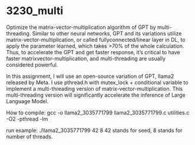 # 3230_multi

Optimize the matrix-vector-multiplication algorithm of GPT by multi-threading. Similar to other neural networks, GPT and its variations utilize matrix-vector-multiplication, or called fullyconnected/linear layer in DL, to apply the parameter learned, which takes >70% of the whole calculation. Thus, to accelerate the GPT and get faster response, it’s critical to have faster matrixvector-multiplication, and multi-threading are usually considered powerful.

In this assignment, I will use an open-source variation of GPT, llama2 released by Meta. I use pthread.h with mutex_lock + conditional variable to implement a multi-threading version of matrix-vector-multiplication. This
multi-threading version will significantly accelerate the inference of Large Language Model.

How to compile:       gcc -o llama2_3035771799 llama2_3035771799.c utilities.c -O2 -pthread -lm

run example:   ./llama2_3035771799 42 8      42 stands for seed, 8 stands for number of threads.
